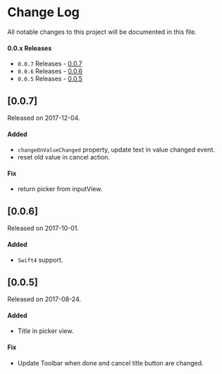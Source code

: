 # Change Log
All notable changes to this project will be documented in this file.

#### 0.0.x Releases
- `0.0.7` Releases - [0.0.7](#007)
- `0.0.6` Releases - [0.0.6](#006)
- `0.0.5` Releases - [0.0.5](#005)

## [0.0.7]
Released on 2017-12-04.

#### Added
- `changeOnValueChanged` property, update text in value changed event.
- reset old value in cancel action.

#### Fix
- return picker from inputView.

## [0.0.6]
Released on 2017-10-01.

#### Added
- `Swift4` support.

## [0.0.5]
Released on 2017-08-24.

#### Added
- Title in picker view.

#### Fix
- Update Toolbar when done and cancel title button are changed.

